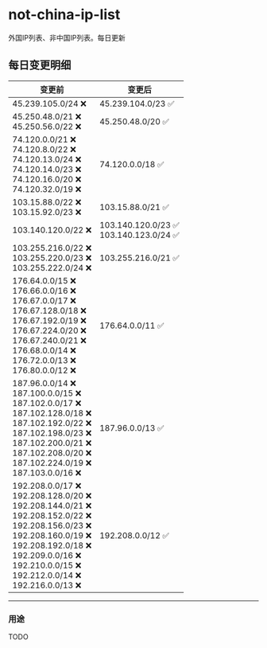 # not-china-ip-list
外国IP列表、非中国IP列表。每日更新

每日变更明细
--------------------
|  变更前   | 变更后 |
|  ----  | ----  |
|  45.239.105.0/24 :x:  | 45.239.104.0/23 :white_check_mark: | 
|  45.250.48.0/21 :x: <br> 45.250.56.0/22 :x: <br> | 45.250.48.0/20 :white_check_mark: | 
|  74.120.0.0/21 :x: <br> 74.120.8.0/22 :x: <br> 74.120.13.0/24 :x: <br> 74.120.14.0/23 :x: <br> 74.120.16.0/20 :x: <br> 74.120.32.0/19 :x: <br> | 74.120.0.0/18 :white_check_mark: | 
|  103.15.88.0/22 :x: <br> 103.15.92.0/23 :x: <br> | 103.15.88.0/21 :white_check_mark: | 
|  103.140.120.0/22 :x:  | 103.140.120.0/23 :white_check_mark: <br> 103.140.123.0/24 :white_check_mark: <br>  | 
|  103.255.216.0/22 :x: <br> 103.255.220.0/23 :x: <br> 103.255.222.0/24 :x: <br> | 103.255.216.0/21 :white_check_mark: | 
|  176.64.0.0/15 :x: <br> 176.66.0.0/16 :x: <br> 176.67.0.0/17 :x: <br> 176.67.128.0/18 :x: <br> 176.67.192.0/19 :x: <br> 176.67.224.0/20 :x: <br> 176.67.240.0/21 :x: <br> 176.68.0.0/14 :x: <br> 176.72.0.0/13 :x: <br> 176.80.0.0/12 :x: <br> | 176.64.0.0/11 :white_check_mark: | 
|  187.96.0.0/14 :x: <br> 187.100.0.0/15 :x: <br> 187.102.0.0/17 :x: <br> 187.102.128.0/18 :x: <br> 187.102.192.0/22 :x: <br> 187.102.198.0/23 :x: <br> 187.102.200.0/21 :x: <br> 187.102.208.0/20 :x: <br> 187.102.224.0/19 :x: <br> 187.103.0.0/16 :x: <br> | 187.96.0.0/13 :white_check_mark: | 
|  192.208.0.0/17 :x: <br> 192.208.128.0/20 :x: <br> 192.208.144.0/21 :x: <br> 192.208.152.0/22 :x: <br> 192.208.156.0/23 :x: <br> 192.208.160.0/19 :x: <br> 192.208.192.0/18 :x: <br> 192.209.0.0/16 :x: <br> 192.210.0.0/15 :x: <br> 192.212.0.0/14 :x: <br> 192.216.0.0/13 :x: <br> | 192.208.0.0/12 :white_check_mark: | 

--------------------
### 用途
TODO
